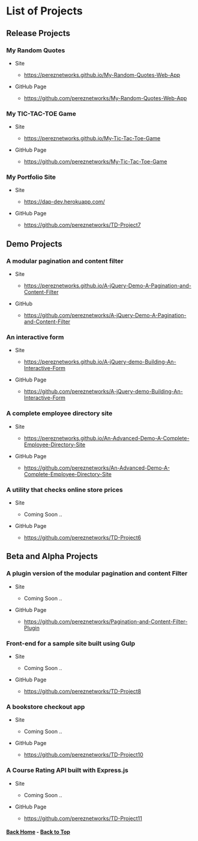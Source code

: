 # List of Projects

## Release Projects

### My Random Quotes

  - Site
    - https://pereznetworks.github.io/My-Random-Quotes-Web-App

  - GitHub Page
    - https://github.com/pereznetworks/My-Random-Quotes-Web-App

### My TIC-TAC-TOE Game

  - Site
    - https://pereznetworks.github.io/My-Tic-Tac-Toe-Game

  - GitHub Page
    - https://github.com/pereznetworks/My-Tic-Tac-Toe-Game

### My Portfolio Site

  - Site
    - https://dap-dev.herokuapp.com/

  - GitHub Page
    - https://github.com/pereznetworks/TD-Project7

## Demo Projects

### A modular pagination and content filter

  - Site
    - https://pereznetworks.github.io/A-jQuery-Demo-A-Pagination-and-Content-Filter

  - GitHub
    - https://github.com/pereznetworks/A-jQuery-Demo-A-Pagination-and-Content-Filter

### An interactive form

  - Site
    - https://pereznetworks.github.io/A-jQuery-demo-Building-An-Interactive-Form

  - GitHub Page
    - https://github.com/pereznetworks/A-jQuery-demo-Building-An-Interactive-Form

### A complete employee directory site

  - Site
    - https://pereznetworks.github.io/An-Advanced-Demo-A-Complete-Employee-Directory-Site

  - GitHub Page
    - https://github.com/pereznetworks/An-Advanced-Demo-A-Complete-Employee-Directory-Site

### A utility that checks online store prices

  - Site
    - Coming Soon ..

  - GitHub Page
    - https://github.com/pereznetworks/TD-Project6

## Beta and Alpha Projects

### A plugin version of the modular pagination and content Filter

  - Site
    - Coming Soon ..

  - GitHub Page
    - https://github.com/pereznetworks/Pagination-and-Content-Filter-Plugin

### Front-end for a sample site built using Gulp

  - Site
    - Coming Soon ..

  - GitHub Page
    - https://github.com/pereznetworks/TD-Project8

### A bookstore checkout app

  - Site
    - Coming Soon ..

  - GitHub Page
    - https://github.com/pereznetworks/TD-Project10

### A Course Rating API built with Express.js

  - Site
    - Coming Soon ..

  - GitHub Page
    - https://github.com/pereznetworks/TD-Project11


#### [Back Home](README.md) - [Back to Top](#list-of-projects)
